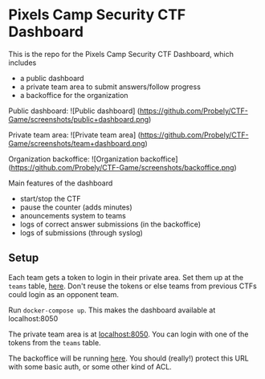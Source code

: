 # Pixels Camp Security CTF Dashboard

This is the repo for the Pixels Camp Security CTF Dashboard, which includes

* a public dashboard
* a private team area to submit answers/follow progress
* a backoffice for the organization

Public dashboard:
![Public dashboard]
(https://github.com/Probely/CTF-Game/screenshots/public+dashboard.png)

Private team area:
![Private team area]
(https://github.com/Probely/CTF-Game/screenshots/team+dashboard.png)

Organization backoffice:
![Organization backoffice]
(https://github.com/Probely/CTF-Game/screenshots/backoffice.png)

Main features of the dashboard

* start/stop the CTF
* pause the counter (adds minutes)
* anouncements system to teams
* logs of correct answer submissions (in the backoffice)
* logs of submissions (through syslog)


## Setup

Each team gets a token to login in their private area. Set them up at the ```teams``` table, [here](https://github.com/Probely/CTF-Game/blob/master/sql/schema.sql). Don't reuse the tokens or else teams from previous CTFs could login as an opponent team.

Run ```docker-compose up```. This makes the dashboard available at localhost:8050

The private team area is at [localhost:8050](http://localhost:8050). You can login with one of the tokens from the ```teams``` table.

The backoffice will be running [here](http://localhost:8050/boctf.php). You should (really!) protect this URL with some basic auth, or some other kind of ACL.